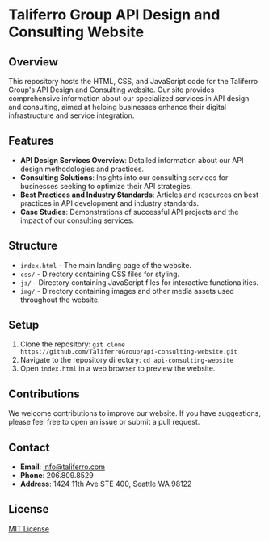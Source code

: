 # Taliferro Group API Design and Consulting Website

## Overview
This repository hosts the HTML, CSS, and JavaScript code for the Taliferro Group's API Design and Consulting website. Our site provides comprehensive information about our specialized services in API design and consulting, aimed at helping businesses enhance their digital infrastructure and service integration.

## Features
- **API Design Services Overview**: Detailed information about our API design methodologies and practices.
- **Consulting Solutions**: Insights into our consulting services for businesses seeking to optimize their API strategies.
- **Best Practices and Industry Standards**: Articles and resources on best practices in API development and industry standards.
- **Case Studies**: Demonstrations of successful API projects and the impact of our consulting services.

## Structure
- `index.html` - The main landing page of the website.
- `css/` - Directory containing CSS files for styling.
- `js/` - Directory containing JavaScript files for interactive functionalities.
- `img/` - Directory containing images and other media assets used throughout the website.

## Setup
1. Clone the repository: `git clone https://github.com/TaliferroGroup/api-consulting-website.git`
2. Navigate to the repository directory: `cd api-consulting-website`
3. Open `index.html` in a web browser to preview the website.

## Contributions
We welcome contributions to improve our website. If you have suggestions, please feel free to open an issue or submit a pull request.

## Contact
- **Email**: [info@taliferro.com](mailto:info@taliferro.com)
- **Phone**: 206.809.8529
- **Address**: 1424 11th Ave STE 400, Seattle WA 98122

## License
[MIT License](LICENSE)
